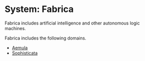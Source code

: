 # System: Fabrica

<meta property="og:description" content="Fabrica includes artificial intelligence and other autonomous logic machines.">

Fabrica includes artificial intelligence and other autonomous logic machines.

Fabrica includes the following domains.

- [Aemula](aemula/introduction.md)
- [Sophisticata](sophisticata/introduction.md)